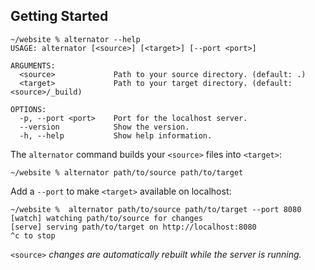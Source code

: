 ## Getting Started

```shell
~/website % alternator --help
USAGE: alternator [<source>] [<target>] [--port <port>]

ARGUMENTS:
  <source>             Path to your source directory. (default: .)
  <target>             Path to your target directory. (default: <source>/_build)

OPTIONS:
  -p, --port <port>    Port for the localhost server.
  --version            Show the version.
  -h, --help           Show help information.
```

The `alternator` command builds your `<source>` files into `<target>`:

```shell
~/website % alternator path/to/source path/to/target
```

Add a `--port` to make `<target>` available on localhost:

```shell
~/website %  alternator path/to/source path/to/target --port 8080
[watch] watching path/to/source for changes
[serve] serving path/to/target on http://localhost:8080
^c to stop
```

`<source>` _changes are automatically rebuilt while the server is running._